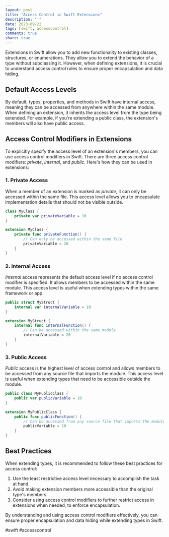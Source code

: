 ```yaml
---
layout: post
title: "Access Control in Swift Extensions"
description: " "
date: 2023-09-22
tags: [swift, accesscontrol]
comments: true
share: true
---
```


Extensions in Swift allow you to add new functionality to existing classes, structures, or enumerations. They allow you to extend the behavior of a type without subclassing it. However, when defining extensions, it is crucial to understand access control rules to ensure proper encapsulation and data hiding.

## Default Access Levels

By default, types, properties, and methods in Swift have internal access, meaning they can be accessed from anywhere within the same module. When defining an extension, it inherits the access level from the type being extended. For example, if you're extending a public class, the extension's members will also have public access.

## Access Control Modifiers in Extensions

To explicitly specify the access level of an extension's members, you can use access control modifiers in Swift. There are three access control modifiers: *private*, *internal*, and *public*. Here's how they can be used in extensions:

### 1. Private Access

When a member of an extension is marked as *private*, it can only be accessed within the same file. This access level allows you to encapsulate implementation details that should not be visible outside.

```swift
class MyClass {
    private var privateVariable = 10
}

extension MyClass {
    private func privateFunction() {
        // Can only be accessed within the same file
        privateVariable = 20
    }
}
```

### 2. Internal Access

*Internal* access represents the default access level if no access control modifier is specified. It allows members to be accessed within the same module. This access level is useful when extending types within the same framework or app.

```swift
public struct MyStruct {
    internal var internalVariable = 10
}

extension MyStruct {
    internal func internalFunction() {
        // Can be accessed within the same module
        internalVariable = 20
    }
}
```

### 3. Public Access

*Public* access is the highest level of access control and allows members to be accessed from any source file that imports the module. This access level is useful when extending types that need to be accessible outside the module.

```swift
public class MyPublicClass {
    public var publicVariable = 10
}

extension MyPublicClass {
    public func publicFunction() {
        // Can be accessed from any source file that imports the module
        publicVariable = 20
    }
}
```

## Best Practices

When extending types, it is recommended to follow these best practices for access control:

1. Use the least restrictive access level necessary to accomplish the task at hand.
2. Avoid making extension members more accessible than the original type's members.
3. Consider using access control modifiers to further restrict access in extensions when needed, to enforce encapsulation.

By understanding and using access control modifiers effectively, you can ensure proper encapsulation and data hiding while extending types in Swift.

#swift #accesscontrol